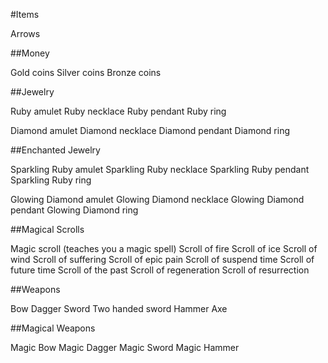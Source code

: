 #Items

Arrows

##Money

Gold coins
Silver coins
Bronze coins

##Jewelry

Ruby amulet
Ruby necklace
Ruby pendant
Ruby ring

Diamond amulet
Diamond necklace
Diamond pendant
Diamond ring

##Enchanted Jewelry

Sparkling Ruby amulet
Sparkling Ruby necklace
Sparkling Ruby pendant
Sparkling Ruby ring

Glowing Diamond amulet
Glowing Diamond necklace
Glowing Diamond pendant
Glowing Diamond ring

##Magical Scrolls

Magic scroll (teaches you a magic spell)
Scroll of fire
Scroll of ice
Scroll of wind
Scroll of suffering
Scroll of epic pain
Scroll of suspend time
Scroll of future time
Scroll of the past
Scroll of regeneration
Scroll of resurrection

##Weapons

Bow
Dagger
Sword
Two handed sword
Hammer
Axe

##Magical Weapons

Magic Bow
Magic Dagger
Magic Sword
Magic Hammer

